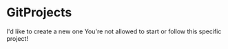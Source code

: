 # GitProjects
I'd like to create a new one
You're not allowed to start or follow this specific project!
